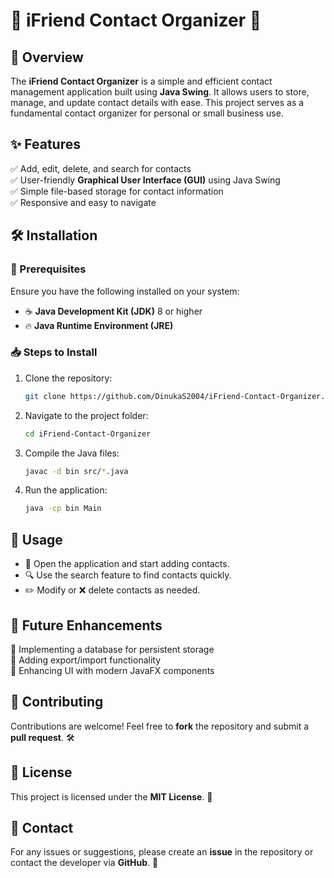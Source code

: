 # 🎨 iFriend Contact Organizer 📇

## 🚀 Overview
The **iFriend Contact Organizer** is a simple and efficient contact management application built using **Java Swing**. It allows users to store, manage, and update contact details with ease. This project serves as a fundamental contact organizer for personal or small business use.

## ✨ Features
✅ Add, edit, delete, and search for contacts  
✅ User-friendly **Graphical User Interface (GUI)** using Java Swing  
✅ Simple file-based storage for contact information  
✅ Responsive and easy to navigate  

## 🛠 Installation
### 📌 Prerequisites
Ensure you have the following installed on your system:
- ☕ **Java Development Kit (JDK)** 8 or higher
- 🔥 **Java Runtime Environment (JRE)**

### 📥 Steps to Install
1. Clone the repository:
   ```sh
   git clone https://github.com/DinukaS2004/iFriend-Contact-Organizer.git
   ```
2. Navigate to the project folder:
   ```sh
   cd iFriend-Contact-Organizer
   ```
3. Compile the Java files:
   ```sh
   javac -d bin src/*.java
   ```
4. Run the application:
   ```sh
   java -cp bin Main
   ```

## 🎯 Usage
- 📝 Open the application and start adding contacts.
- 🔍 Use the search feature to find contacts quickly.
- ✏️ Modify or ❌ delete contacts as needed.

## 🔮 Future Enhancements
🚀 Implementing a database for persistent storage  
📂 Adding export/import functionality  
🎨 Enhancing UI with modern JavaFX components  

## 🤝 Contributing
Contributions are welcome! Feel free to **fork** the repository and submit a **pull request**. 🛠

## 📜 License
This project is licensed under the **MIT License**. 📝

## 📧 Contact
For any issues or suggestions, please create an **issue** in the repository or contact the developer via **GitHub**. 💬

